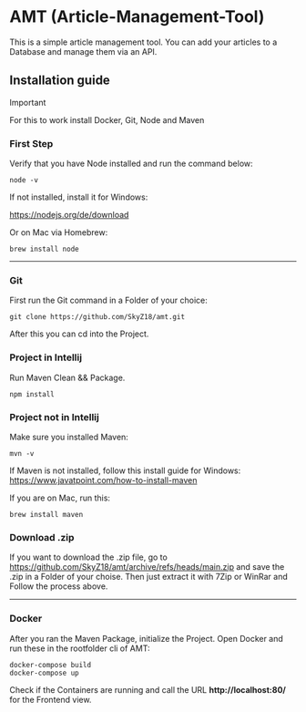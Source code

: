 # AMT (Article-Management-Tool)
This is a simple article management tool. You can add your articles to a Database and manage them via an API.

## Installation guide

> [!IMPORTANT]
> For this to work install Docker, Git, Node and Maven


### First Step
Verify that you have Node installed and run the command below:
```
node -v
```
If not installed, install it for Windows:

https://nodejs.org/de/download

Or on Mac via Homebrew:
```
brew install node
```
---
### Git
First run the Git command in a Folder of your choice:
```
git clone https://github.com/SkyZ18/amt.git
```
After this you can cd into the Project.

### Project in Intellij
Run Maven Clean && Package.
```
npm install
```

### Project not in Intellij
Make sure you installed Maven:
```
mvn -v
```
If Maven is not installed, follow this install guide for Windows: https://www.javatpoint.com/how-to-install-maven

If you are on Mac, run this:
```
brew install maven
```

### Download .zip
If you want to download the .zip file, go to https://github.com/SkyZ18/amt/archive/refs/heads/main.zip and save the .zip in a Folder of your choise. Then just extract it with 7Zip or WinRar and Follow the process above.

---
### Docker
After you ran the Maven Package, initialize the Project. Open Docker and run these in the rootfolder cli of AMT:
```
docker-compose build
docker-compose up
```
Check if the Containers are running and call the URL **http://localhost:80/** for the Frontend view.
